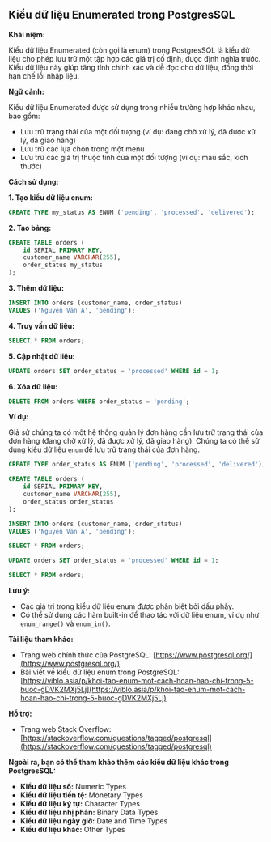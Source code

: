 ## Kiểu dữ liệu Enumerated trong PostgresSQL

**Khái niệm:**

Kiểu dữ liệu Enumerated (còn gọi là enum) trong PostgresSQL là kiểu dữ liệu cho phép lưu trữ một tập hợp các giá trị cố định, được định nghĩa trước. Kiểu dữ liệu này giúp tăng tính chính xác và dễ đọc cho dữ liệu, đồng thời hạn chế lỗi nhập liệu.

**Ngữ cảnh:**

Kiểu dữ liệu Enumerated được sử dụng trong nhiều trường hợp khác nhau, bao gồm:

- Lưu trữ trạng thái của một đối tượng (ví dụ: đang chờ xử lý, đã được xử lý, đã giao hàng)
- Lưu trữ các lựa chọn trong một menu
- Lưu trữ các giá trị thuộc tính của một đối tượng (ví dụ: màu sắc, kích thước)

**Cách sử dụng:**

**1. Tạo kiểu dữ liệu enum:**

```sql
CREATE TYPE my_status AS ENUM ('pending', 'processed', 'delivered');
```

**2. Tạo bảng:**

```sql
CREATE TABLE orders (
    id SERIAL PRIMARY KEY,
    customer_name VARCHAR(255),
    order_status my_status
);
```

**3. Thêm dữ liệu:**

```sql
INSERT INTO orders (customer_name, order_status)
VALUES ('Nguyễn Văn A', 'pending');
```

**4. Truy vấn dữ liệu:**

```sql
SELECT * FROM orders;
```

**5. Cập nhật dữ liệu:**

```sql
UPDATE orders SET order_status = 'processed' WHERE id = 1;
```

**6. Xóa dữ liệu:**

```sql
DELETE FROM orders WHERE order_status = 'pending';
```

**Ví dụ:**

Giả sử chúng ta có một hệ thống quản lý đơn hàng cần lưu trữ trạng thái của đơn hàng (đang chờ xử lý, đã được xử lý, đã giao hàng). Chúng ta có thể sử dụng kiểu dữ liệu `enum` để lưu trữ trạng thái của đơn hàng.

```sql
CREATE TYPE order_status AS ENUM ('pending', 'processed', 'delivered');

CREATE TABLE orders (
    id SERIAL PRIMARY KEY,
    customer_name VARCHAR(255),
    order_status order_status
);

INSERT INTO orders (customer_name, order_status)
VALUES ('Nguyễn Văn A', 'pending');

SELECT * FROM orders;

UPDATE orders SET order_status = 'processed' WHERE id = 1;

SELECT * FROM orders;
```

**Lưu ý:**

- Các giá trị trong kiểu dữ liệu enum được phân biệt bởi dấu phẩy.
- Có thể sử dụng các hàm built-in để thao tác với dữ liệu enum, ví dụ như `enum_range()` và `enum_in()`.

**Tài liệu tham khảo:**

- Trang web chính thức của PostgreSQL: [https://www.postgresql.org/](https://www.postgresql.org/)
- Bài viết về kiểu dữ liệu enum trong PostgreSQL: [https://viblo.asia/p/khoi-tao-enum-mot-cach-hoan-hao-chi-trong-5-buoc-gDVK2MXj5Lj](https://viblo.asia/p/khoi-tao-enum-mot-cach-hoan-hao-chi-trong-5-buoc-gDVK2MXj5Lj)

**Hỗ trợ:**

- Trang web Stack Overflow: [https://stackoverflow.com/questions/tagged/postgresql](https://stackoverflow.com/questions/tagged/postgresql)

**Ngoài ra, bạn có thể tham khảo thêm các kiểu dữ liệu khác trong PostgresSQL:**

- **Kiểu dữ liệu số:** Numeric Types
- **Kiểu dữ liệu tiền tệ:** Monetary Types
- **Kiểu dữ liệu ký tự:** Character Types
- **Kiểu dữ liệu nhị phân:** Binary Data Types
- **Kiểu dữ liệu ngày giờ:** Date and Time Types
- **Kiểu dữ liệu khác:** Other Types
